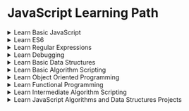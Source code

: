 # JavaScript Learning Path

<details>
<summary>Learn Basic JavaScript</summary>

1. Comment Your JavaScript Code
2. Declare JavaScript Variables
3. Storing Values with the Assignment Operator
4. Assigning the Value of One Variable to Another
5. Initializing Variables with the Assignment Operator
6. Declare String Variables
7. Understanding Uninitialized Variables
8. Understanding Case Sensitivity in Variables
9. Explore Differences Between the var and let Keywords
10. Declare a Read-Only Variable with the const Keyword
11. Add Two Numbers with JavaScript
12. Subtract One Number from Another with JavaScript
13. Multiply Two Numbers with JavaScript
14. Divide One Number by Another with JavaScript
15. Increment a Number with JavaScript
16. Decrement a Number with JavaScript
17. Create Decimal Numbers with JavaScript
18. Multiply Two Decimals with JavaScript
19. Divide One Decimal by Another with JavaScript
20. Finding a Remainder in JavaScript
21. Compound Assignment With Augmented Addition
22. Compound Assignment With Augmented Subtraction
23. Compound Assignment With Augmented Multiplication
24. Compound Assignment With Augmented Division
25. Escaping Literal Quotes in Strings
26. Quoting Strings with Single Quotes
27. Escape Sequences in Strings
28. Concatenating Strings with Plus Operator
29. Concatenating Strings with the Plus Equals Operator
30. Constructing Strings with Variables
31. Appending Variables to Strings
32. Find the Length of a String
33. Use Bracket Notation to Find the First Character in a String
34. Understand String Immutability
35. Use Bracket Notation to Find the Nth Character in a String
36. Use Bracket Notation to Find the Last Character in a String
37. Use Bracket Notation to Find the Nth-to-Last Character in a String
38. Word Blanks
39. Store Multiple Values in one Variable using JavaScript Arrays
40. Nest one Array within Another Array
41. Access Array Data with Indexes
42. Modify Array Data With Indexes
43. Access Multi-Dimensional Arrays With Indexes
44. Manipulate Arrays With push()
45. Manipulate Arrays With pop()
46. Manipulate Arrays With shift()
47. Manipulate Arrays With unshift()
48. Shopping List
49. Write Reusable JavaScript with Functions
50. Passing Values to Functions with Arguments
51. Return a Value from a Function with Return
52. Global Scope and Functions
53. Local Scope and Functions
54. Global vs. Local Scope in Functions
55. Understanding Undefined Value returned from a Function
56. Assignment with a Returned Value
57. Stand in Line
58. Understanding Boolean Values
59. Use Conditional Logic with If Statements
60. Comparison with the Equality Operator
61. Comparison with the Strict Equality Operator
62. Practice comparing different values
63. Comparison with the Inequality Operator
64. Comparison with the Strict Inequality Operator
65. Comparison with the Greater Than Operator
66. Comparison with the Greater Than Or Equal To Operator
67. Comparison with the Less Than Operator
68. Comparison with the Less Than Or Equal To Operator
69. Comparisons with the Logical And Operator
70. Comparisons with the Logical Or Operator
71. Introducing Else Statements
72. Introducing Else If Statements
73. Logical Order in If Else Statements
74. Chaining If Else Statements
75. Golf Code
76. Selecting from Many Options with Switch Statements
77. Adding a Default Option in Switch Statements
78. Multiple Identical Options in Switch Statements
79. Replacing If Else Chains with Switch
80. Returning Boolean Values from Functions
81. Return Early Pattern for Functions
82. Counting Cards
83. Build JavaScript Objects
84. Accessing Object Properties with Dot Notation
85. Accessing Object Properties with Bracket Notation
86. Accessing Object Properties with Variables
87. Updating Object Properties
88. Add New Properties to a JavaScript Object
89. Delete Properties from a JavaScript Object
90. Using Objects for Lookups
91. Testing Objects for Properties
92. Manipulating Complex Objects
93. Accessing Nested Objects
94. Accessing Nested Arrays
95. Record Collection
96. Iterate with JavaScript While Loops
97. Iterate with JavaScript For Loops
98. Iterate Odd Numbers With a For Loop
99. Count Backwards With a For Loop
100. Iterate Through an Array with a For Loop
101. Nesting For Loops
102. Iterate with JavaScript Do...While Loops
103. Replace Loops using Recursion
104. Profile Lookup
105. Generate Random Fractions with JavaScript
106. Generate Random Whole Numbers with JavaScript
107. Generate Random Whole Numbers within a Range
108. Use the parseInt Function
109. Use the parseInt Function with a Radix
110. Use the Conditional (Ternary) Operator
111. Use Multiple Conditional (Ternary) Operators
112. Use Recursion to Create a Countdown
113. Use Recursion to Create a Range of Numbers

</details>

<details>
<summary>Learn ES6</summary>

1. Compare Scopes of the var and let Keywords
2. Mutate an Array Declared with const
3. Prevent Object Mutation
4. Use Arrow Functions to Write Concise Anonymous Functions
5. Write Arrow Functions with Parameters
6. Set Default Parameters for Your Functions
7. Use the Rest Parameter with Function Parameters
8. Use the Spread Operator to Evaluate Arrays In-Place
9. Use Destructuring Assignment to Extract Values from Objects
10. Use Destructuring Assignment to Assign Variables from Objects
11. Use Destructuring Assignment to Assign Variables from Nested Objects
12. Use Destructuring Assignment to Assign Variables from Arrays
13. Use Destructuring Assignment with the Rest Parameter to Reassign Array Elements
14. Use Destructuring Assignment to Pass an Object as a Function's Parameters
15. Create Strings using Template Literals
16. Write Concise Object Literal Declarations Using Object Property Shorthand
17. Write Concise Declarative Functions with ES6
18. Use class Syntax to Define a Constructor Function
19. Use getters and setters to Control Access to an Object
20. Create a Module Script
21. Use export to Share a Code Block
22. Reuse JavaScript Code Using import
23. Use * to Import Everything from a File
24. Create an Export Fallback with export default
25. Import a Default Export
26. Create a JavaScript Promise
27. Complete a Promise with resolve and reject
28. Handle a Fulfilled Promise with then
29. Handle a Rejected Promise with catch

</details>

<details>
<summary>Learn Regular Expressions</summary>

1. Using the Test Method
2. Match Literal Strings
3. Match a Literal String with Different Possibilities
4. Ignore Case While Matching
5. Extract Matches
6. Find More Than the First Match
7. Match Anything with Wildcard Period
8. Match Single Character with Multiple Possibilities
9. Match Letters of the Alphabet
10. Match Numbers and Letters of the Alphabet
11. Match Single Characters Not Specified
12. Match Characters that Occur One or More Times
13. Match Characters that Occur Zero or More Times
14. Find Characters with Lazy Matching
15. Find One or More Criminals in a Hunt
16. Match Beginning String Patterns
17. Match Ending String Patterns
18. Match All Letters and Numbers
19. Match Everything But Letters and Numbers
20. Match All Numbers
21. Match All Non-Numbers
22. Restrict Possible Usernames
23. Match Whitespace
24. Match Non-Whitespace Characters
25. Specify Upper and Lower Number of Matches
26. Specify Only the Lower Number of Matches
27. Specify Exact Number of Matches
28. Check for All or None
29. Positive and Negative Lookahead
30. Check For Mixed Grouping of Characters
31. Reuse Patterns Using Capture Groups
32. Use Capture Groups to Search and Replace
33. Remove Whitespace from Start and End

</details>

<details>
<summary>Learn Debugging</summary>

1. Use the JavaScript Console to Check the Value of a Variable
2. Understanding the Differences between the PlayCode and Browser Console
3. Use typeof to Check the Type of a Variable
4. Catch Misspelled Variable and Function Names
5. Catch Unclosed Parentheses, Brackets, Braces and Quotes
6. Catch Mixed Usage of Single and Double Quotes
7. Catch Use of Assignment Operator Instead of Equality Operator
8. Catch Missing Open and Closing Parenthesis After a Function Call
9. Catch Arguments Passed in the Wrong Order When Calling a Function
10. Catch Off By One Errors When Using Indexing
11. Use Caution When Reinitializing Variables Inside a Loop
12. Prevent Infinite Loops with a Valid Terminal Condition

</details>

<details>
<summary>Learn Basic Data Structures</summary>

1. Use an Array to Store a Collection of Data
2. Access an Array's Contents Using Bracket Notation
3. Add Items to an Array with push() and unshift()
4. Remove Items from an Array with pop() and shift()
5. Remove Items Using splice()
6. Add Items Using splice()
7. Copy Array Items Using slice()
8. Copy an Array with the Spread Operator
9. Combine Arrays with the Spread Operator
10. Check For The Presence of an Element With indexOf()
11. Iterate Through All an Array's Items Using For Loops
12. Create complex multi-dimensional arrays
13. Add Key-Value Pairs to JavaScript Objects
14. Modify an Object Nested Within an Object
15. Access Property Names with Bracket Notation
16. Use the delete Keyword to Remove Object Properties
17. Check if an Object has a Property
18. Iterate Through the Keys of an Object with a for...in Statement
19. Generate an Array of All Object Keys with Object.keys()
20. Modify an Array Stored in an Object

</details>

<details>
<summary>Learn Basic Algorithm Scripting</summary>

1. Convert Celsius to Fahrenheit
2. Reverse a String
3. Factorialize a Number
4. Find the Longest Word in a String
5. Return Largest Numbers in Arrays
6. Confirm the Ending
7. Repeat a String Repeat a String
8. Truncate a String
9. Finders Keepers
10. Boo who
11. Title Case a Sentence
12. Slice and Splice
13. Falsy Bouncer
14. Where do I Belong
15. Mutations
16. Chunky Monkey

</details>

<details>
<summary>Learn Object Oriented Programming</summary>

1. Create a Basic JavaScript Object
2. Use Dot Notation to Access the Properties of an Object
3. Create a Method on an Object
4. Make Code More Reusable with the this Keyword
5. Define a Constructor Function
6. Use a Constructor to Create Objects
7. Extend Constructors to Receive Arguments
8. Verify an Object's Constructor with instanceof
9. Understand Own Properties
10. Use Prototype Properties to Reduce Duplicate Code
11. Iterate Over All Properties
12. Understand the Constructor Property
13. Change the Prototype to a New Object
14. Remember to Set the Constructor Property when Changing the Prototype
15. Understand Where an Object's Prototype Comes From
16. Understand the Prototype Chain
17. Use Inheritance So You Don't Repeat Yourself
18. Inherit Behaviors from a Supertype
19. Set the Child's Prototype to an Instance of the Parent
20. Reset an Inherited Constructor Property
21. Add Methods After Inheritance
22. Override Inherited Methods
23. Use a Mixin to Add Common Behavior Between Unrelated Objects
24. Use Closure to Protect Properties Within an Object from Being Modified Externally
25. Understand the Immediately Invoked Function Expression (IIFE)
26. Use an IIFE to Create a Module

</details>

<details>
<summary>Learn Functional Programming</summary>

1. Learn About Functional Programming
2. Understand Functional Programming Terminology
3. Understand the Hazards of Using Imperative Code
4. Avoid Mutations and Side Effects Using Functional Programming
5. Pass Arguments to Avoid External Dependence in a Function
6. Refactor Global Variables Out of Functions
7. Use the map Method to Extract Data from an Array
8. Implement map on a Prototype
9. Use the filter Method to Extract Data from an Array
10. Implement the filter Method on a Prototype
11. Return Part of an Array Using the slice Method
12. Remove Elements from an Array Using slice Instead of splice
13. Combine Two Arrays Using the concat Method
14. Add Elements to the End of an Array Using concat Instead of push
15. Use the reduce Method to Analyze Data
16. Use Higher-Order Functions map, filter, or reduce to Solve a Complex Problem
17. Sort an Array Alphabetically using the sort Method
18. Return a Sorted Array Without Changing the Original Array
19. Split a String into an Array Using the split Method
20. Combine an Array into a String Using the join Method
21. Apply Functional Programming to Convert Strings to URL Slugs
22. Use the every Method to Check that Every Element in an Array Meets a Criteria
23. Use the some Method to Check that Any Elements in an Array Meet a Criteria
24. Introduction to Currying and Partial Application

</details>

<details>
<summary>Learn Intermediate Algorithm Scripting</summary>

1. Sum All Numbers in a Range
2. Diff Two Arrays
3. Seek and Destroy
4. Wherefore art thou
5. Spinal Tap Case
6. Pig Latin
7. Search and Replace
8. DNA Pairing
9. Missing letters
10. Sorted Union
11. Convert HTML Entities
12. Sum All Odd Fibonacci Numbers
13. Sum All Primes
14. Smallest Common Multiple
15. Drop it
16. Steamroller
17. Binary Agents
18. Everything Be True
19. Arguments Optional
20. Make a Person
21. Map the Debris

</details>

<details>
<summary>Learn JavaScript Algorithms and Data Structures Projects</summary>

1. Palindrome Checker
2. Roman Numeral Converter
3. Caesars Cipher
4. Telephone Number Validator
5. Cash Register

</details>
